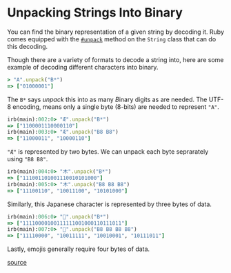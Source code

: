 # Unpacking Strings Into Binary

You can find the binary representation of a given string by decoding it. Ruby
comes equipped with the [`#unpack`](https://apidock.com/ruby/String/unpack)
method on the `String` class that can do this decoding.

Though there are a variety of formats to decode a string into, here are some
example of decoding different characters into binary.

```ruby
> "A".unpack("B*")
=> ["01000001"]
```

The `B*` says _unpack_ this into as many *B*inary digits as are needed. The
UTF-8 encoding, means only a single byte (8-bits) are needed to represent
`"A"`.

```ruby
irb(main):002:0> "Æ".unpack("B*")
=> ["1100001110000110"]
irb(main):003:0> "Æ".unpack("B8 B8")
=> ["11000011", "10000110"]
```

`"Æ"` is represented by two bytes. We can unpack each byte seprarately using
`"B8 B8"`.

```ruby
irb(main):004:0> "木".unpack("B*")
=> ["111001101001110010101000"]
irb(main):005:0> "木".unpack("B8 B8 B8")
=> ["11100110", "10011100", "10101000"]
```

Similarly, this Japanese character is represented by three bytes of data.

```ruby
irb(main):006:0> "👻".unpack("B*")
=> ["11110000100111111001000110111011"]
irb(main):007:0> "👻".unpack("B8 B8 B8 B8")
=> ["11110000", "10011111", "10010001", "10111011"]
```

Lastly, emojis generally require four bytes of data.

[source](https://www.honeybadger.io/blog/the-rubyist-guide-to-unicode-utf8/)
